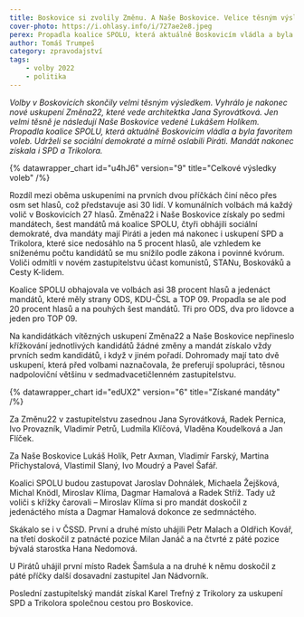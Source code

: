 ```yaml
---
title: Boskovice si zvolily Změnu. A Naše Boskovice. Velice těsným výsledkem
cover-photo: https://i.ohlasy.info/i/727ae2e8.jpeg
perex: Propadla koalice SPOLU, která aktuálně Boskovicím vládla a byla favoritem voleb. Udrželi se sociální demokraté a mírně oslabili Piráti. Mandát nakonec získala i SPD a Trikolora.
author: Tomáš Trumpeš
category: zpravodajství
tags:
    - volby 2022
    - politika
---
```


*Volby v Boskovicích skončily velmi těsným výsledkem. Vyhrálo je nakonec nové uskupení Změna22, které vede architektka Jana Syrovátková. Jen velmi těsně je následují Naše Boskovice vedené Lukášem Holíkem. Propadla koalice SPOLU, která aktuálně Boskovicím vládla a byla favoritem voleb. Udrželi se sociální demokraté a mírně oslabili Piráti. Mandát nakonec získala i SPD a Trikolora.*

{% datawrapper_chart id="u4hJ6" version="9" title="Celkové výsledky voleb" /%}

Rozdíl mezi oběma uskupeními na prvních dvou příčkách činí něco přes osm set hlasů, což představuje asi 30 lidí. V komunálních volbách má každý volič v Boskovicích 27 hlasů. Změna22 i Naše Boskovice získaly po sedmi mandátech, šest mandátů má koalice SPOLU, čtyři obhájili sociální demokraté, dva mandáty mají Piráti a jeden má nakonec i uskupení SPD a Trikolora, které sice nedosáhlo na 5 procent hlasů, ale vzhledem ke sníženému počtu kandidátů se mu snížilo podle zákona i povinné kvórum. Voliči odmítli v novém zastupitelstvu účast komunistů, STANu, Boskováků a Cesty K-lidem.

Koalice SPOLU obhajovala ve volbách asi 38 procent hlasů a jedenáct mandátů, které měly strany ODS, KDU-ČSL a TOP 09. Propadla se ale pod 20 procent hlasů a na pouhých šest mandátů. Tři pro ODS, dva pro lidovce a jeden pro TOP 09. 

Na kandidátkách vítězných uskupení Změna22 a Naše Boskovice nepřineslo křížkování jednotlivých kandidátů žádné změny a mandát získalo vždy prvních sedm kandidátů, i když v jiném pořadí. Dohromady mají tato dvě uskupení, která před volbami naznačovala, že preferují spolupráci, těsnou nadpoloviční většinu v sedmadvacetičlenném zastupitelstvu.

{% datawrapper_chart id="edUX2" version="6" title="Získané mandáty" /%}

Za Změnu22 v zastupitelstvu zasednou Jana Syrovátková, Radek Pernica, Ivo Provazník, Vladimír Petrů, Ludmila Klíčová, Vladěna Koudelková a Jan Flíček.

Za Naše Boskovice Lukáš Holík, Petr Axman, Vladimír Farský, Martina Přichystalová, Vlastimil Slaný, Ivo Moudrý a Pavel Šafář.

Koalici SPOLU budou zastupovat Jaroslav Dohnálek, Michaela Žejšková, Michal Knödl, Miroslav Klíma, Dagmar Hamalová a Radek Stříž. Tady už voliči s křížky čarovali – Miroslav Klíma si pro mandát doskočil z jedenáctého místa a Dagmar Hamalová dokonce ze sedmnáctého.

Skákalo se i v ČSSD. První a druhé místo uhájili Petr Malach a Oldřich Kovář, na třetí doskočil z patnácté pozice Milan Janáč a na čtvrté z páté pozice bývalá starostka Hana Nedomová.

U Pirátů uhájil první místo Radek Šamšula a na druhé k němu doskočil z páté příčky další dosavadní zastupitel Jan Nádvorník.

Poslední zastupitelský mandát získal Karel Trefný z Trikolory za uskupení SPD a Trikolora společnou cestou pro Boskovice.